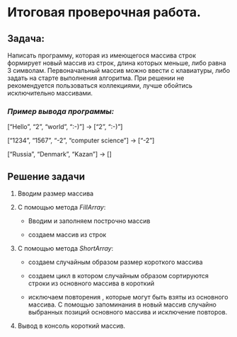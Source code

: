 # **Итоговая проверочная работа.** #

## Задача: ##
 
 Написать программу, которая из имеющегося массива строк формирует новый массив из строк, длина которых меньше, либо равна 3 символам. Первоначальный массив можно ввести с клавиатуры, либо задать на старте выполнения алгоритма. При решении не рекомендуется пользоваться коллекциями, лучше обойтись исключительно массивами.

 ### *Пример вывода программы:* ###

 [“Hello”, “2”, “world”, “:-)”] → [“2”, “:-)”]

[“1234”, “1567”, “-2”, “computer science”] → [“-2”]

[“Russia”, “Denmark”, “Kazan”] → []

## Решение задачи ##

1. Вводим размер массива

2. С помощью метода *FillArray*:

    * Вводим и заполняем построчно массив  

    * создаем массив из строк

3. С помощью метода *ShortArray*:

    * создаем случайным образом размер короткого массива
    
    * создаем цикл в котором случайным образом сортируются строки из основного массива в короткий
    
    * исключаем повторения , которые могут быть взяты из основного массива. С помощью запоминания в новый массив случайно выбранных позиций основного массива и исключение повторов.
4. Вывод в консоль короткий массив.
